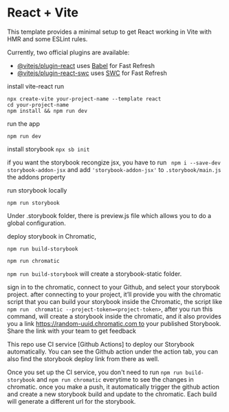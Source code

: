 # React + Vite

This template provides a minimal setup to get React working in Vite with HMR and some ESLint rules.

Currently, two official plugins are available:

- [@vitejs/plugin-react](https://github.com/vitejs/vite-plugin-react/blob/main/packages/plugin-react/README.md) uses [Babel](https://babeljs.io/) for Fast Refresh
- [@vitejs/plugin-react-swc](https://github.com/vitejs/vite-plugin-react-swc) uses [SWC](https://swc.rs/) for Fast Refresh

install vite-react run

```
npx create-vite your-project-name --template react
cd your-project-name
npm install && npm run dev
```

run the app

```
npm run dev
```

install storybook
`npx sb init`

if you want the storybook recongize jsx, you have to run
` npm i --save-dev storybook-addon-jsx`
and add `'storybook-addon-jsx'` to `.storybook/main.js` the addons property

run storybook locally

```
npm run storybook
```

Under .storybook folder, there is preview.js file which allows you to do a global configuration.

deploy storybook in Chromatic,

```
npm run build-storybook

npm run chromatic

```

`npm run build-storybook` will create a storybook-static folder.

sign in to the chromatic, connect to your Github, and select your storybook project. after connecting to your project, it’ll provide you with the chromatic script that you can build your storybook inside the Chromatic, the script like `npm run  chromatic --project-token=<project-token>`, after you run this command, will create a storybook inside the chromatic, and it also provides you a link https://random-uuid.chromatic.com to your published Storybook. Share the link with your team to get feedback

This repo use CI service [Github Actions] to deploy our Storybook automatically. You can see the Github action under the action tab, you can also find the storybook deploy link from there as well.

Once you set up the CI service, you don't need to run `npm run build-storybook` and `npm run chromatic` everytime to see the changes in chromatic. once you make a push, it automatically trigger the github action and create a new storybook build and update to the chromatic. Each build will generate a different url for the storybook.

